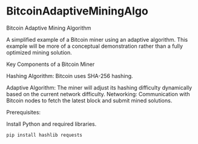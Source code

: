 # BitcoinAdaptiveMiningAlgo
Bitcoin Adaptive Mining Algorithm

A simplified example of a Bitcoin miner using an adaptive algorithm. This example will be more of a conceptual demonstration rather than a fully optimized mining solution.

Key Components of a Bitcoin Miner

Hashing Algorithm: Bitcoin uses SHA-256 hashing.

Adaptive Algorithm: The miner will adjust its hashing difficulty dynamically based on the current network difficulty.
Networking: Communication with Bitcoin nodes to fetch the latest block and submit mined solutions.


Prerequisites:

Install Python and required libraries.

`pip install hashlib requests`
